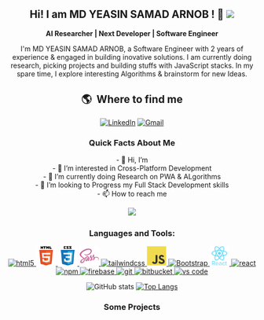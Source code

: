 
<!-- <img src="banner.gif" alt="banner"/> -->

<div align="center">

## Hi! I am MD YEASIN SAMAD ARNOB ! 🧡 <img src="https://raw.githubusercontent.com/aemmadi/aemmadi/master/wave.gif" width="30px">

**AI Researcher | Next Developer | Software Engineer**

I'm MD YEASIN SAMAD ARNOB, a Software Engineer with 2 years of experience & engaged in building inovative solutions. I am currently doing research, picking projects and building stuffs with JavaScript stacks. In my spare time, I explore interesting Algorithms & brainstorm for new Ideas.
 
 <h2>🌎 &nbsp;Where to find me</h2>
<p>
  <a href="https://www.linkedin.com/in/md-yeasin-samad-arnob-172720175/" target="_blank"><img alt="LinkedIn" src="https://img.shields.io/badge/-Linkedin-%230077B5.svg?&style=for-the-badge&logo=linkedin&logoColor=white" /></a>
<!--    <a href="https://twitter.com/curpra_code" target="_blank"><img alt="Twitter" src="https://img.shields.io/badge/-Twitter-1DA1F2?style=for-the-badge&logo=Twitter&logoColor=white" /></a> -->
  <a href="mailto:yeasinsamadarnob@gmail.com" target="_blank"><img alt="Gmail" src="https://img.shields.io/badge/-Gmail-EA4335?style=for-the-badge&logo=gmail&logoColor=white" /></a>
<!--   <a href="https://www.instagram.com/curpra_code/" target="_blank"><img alt="Instagram" src="https://img.shields.io/badge/-Instagram-E4405F?style=for-the-badge&logo=instagram&logoColor=white" /></a> -->
</p>

 <h3>Quick Facts About Me</h3>
 <p>
- 👋 Hi, I’m <br>
- 👀 I’m interested in Cross-Platform Development<br>
- 🌱 I’m currently doing Research on PWA & ALgorithms<br>
- 💞️ I’m looking to Progress my Full Stack Development skills<br>
- 📫 How to reach me 

  </p>

![](https://visitor-badge.laobi.icu/badge?page_id=19smabtahinoor.19smabtahinoor)

<!-- <h3 align="left">Connect with me:</h3>
<p align="left">
<a href="https://twitter.com/smabtahinoor" target="blank"><img align="center" src="https://cdn.jsdelivr.net/npm/simple-icons@3.0.1/icons/twitter.svg" alt="smabtahinoor" height="30" width="40" /></a>
<a href="https://linkedin.com/in/smabtahinoor" target="blank"><img align="center" src="https://cdn.jsdelivr.net/npm/simple-icons@3.0.1/icons/linkedin.svg" alt="smabtahinoor" height="30" width="40" /></a>
<a href="https://fb.com/abtahinoorsm" target="blank"><img align="center" src="https://cdn.jsdelivr.net/npm/simple-icons@3.0.1/icons/facebook.svg" alt="abtahinoorsm" height="30" width="40" /></a>
<a href="https://instagram.com/smabtahinoor" target="blank"><img align="center" src="https://cdn.jsdelivr.net/npm/simple-icons@3.0.1/icons/instagram.svg" alt="smabtahinoor" height="30" width="40" /></a>
</p>  -->

<h3 align="center">Languages and Tools:</h3>
<p align="center"> <a href="https://nextjs.org/" target="_blank"> <img src="https://miro.medium.com/max/650/1*Hva7hcsFWulFUPhrEWui1A.jpeg" alt="html5" width="40" height="40"/> </a><a href="https://www.w3.org/html/" target="_blank"> <img src="https://raw.githubusercontent.com/devicons/devicon/master/icons/html5/html5-original-wordmark.svg" alt="html5" width="40" height="40"/> </a> <a href="https://www.w3schools.com/css/" target="_blank"> <img src="https://raw.githubusercontent.com/devicons/devicon/master/icons/css3/css3-original-wordmark.svg" alt="css3" width="40" height="40"/> </a> <a href="https://sass-lang.com" target="_blank"> <img src="https://raw.githubusercontent.com/devicons/devicon/master/icons/sass/sass-original.svg" alt="sass" width="40" height="40"/> </a> <a href="https://tailwindcss.com" target="_blank"> <img src="https://tailwindcss.com/_next/static/media/tailwindcss-mark.cb8046c163f77190406dfbf4dec89848.svg" alt="tailwindcss" width="40" height="40"/> </a><a href="https://developer.mozilla.org/en-US/docs/Web/JavaScript" target="_blank"> <img src="https://raw.githubusercontent.com/devicons/devicon/master/icons/javascript/javascript-original.svg" alt="javascript" width="40" height="40"/> </a><a href="https://getbootstrap.com" target="_blank"> <img src="https://img.icons8.com/color/2x/bootstrap.png" alt="Bootstrap" width="40" height="40"/> </a><a href="https://reactjs.org/" target="_blank"> <img src="https://raw.githubusercontent.com/devicons/devicon/master/icons/react/react-original-wordmark.svg" alt="react" width="40" height="40"/> </a> <a href="https://material-ui.com/" target="_blank"> <img src="https://material-ui.com/static/logo_raw.svg" alt="react" width="40" height="40"/> </a><a href="https://npmjs.com/" target="_blank"> <img src="https://img.icons8.com/color/2x/npm.png" alt="npm" width="40" height="40"/> </a><a href="https://firebase.google.com/" target="_blank"> <img src="https://www.vectorlogo.zone/logos/firebase/firebase-icon.svg" alt="firebase" width="40" height="40"/> </a>  <a href="" target="_blank"> <img src="https://cdn.worldvectorlogo.com/logos/git-icon.svg" alt="git" width="40" height="40"/> </a> <a href="" target="_blank"> <img src="https://cdn.worldvectorlogo.com/logos/bitbucket-icon.svg" alt="bitbucket" width="40" height="40"/> </a> <a href="" target="_blank"> <img src="https://cdn.worldvectorlogo.com/logos/visual-studio-code-1.svg" alt="vs code" width="40" height="40"/> </a></p>
 
![GitHub stats](https://github-readme-stats.vercel.app/api?username=MdYeasinSamadArnob&show_icons=true&theme=dark)   [![Top Langs](https://github-readme-stats.vercel.app/api/top-langs/?username=MdYeasinSamadArnob&theme=dark&hide=css,html)](https://github.com/MdYeasinSamadArnob/github-readme-stats)

### Some Projects

<!-- [![Readme Card](https://github-readme-stats.vercel.app/api/pin/?username=19smabtahinoor&repo=Amazon-Clone-ReactJS&theme=dark)](https://github.com/19smabtahinoor/Amazon-Clone-ReactJS)   [![Readme Card](https://github-readme-stats.vercel.app/api/pin/?username=19smabtahinoor&repo=Programming-Hero-Clone-reactjs&theme=dark)](https://github.com/19smabtahinoor/Programming-Hero-Clone-reactjs)    [![Readme Card](https://github-readme-stats.vercel.app/api/pin/?username=19smabtahinoor&repo=Weather-App-React&theme=dark)](https://github.com/19smabtahinoor/Weather-App-React)    [![Readme Card](https://github-readme-stats.vercel.app/api/pin/?username=19smabtahinoor&repo=Markdown-Editor-React&theme=dark)](https://github.com/19smabtahinoor/Markdown-Editor-React)    [![Readme Card](https://github-readme-stats.vercel.app/api/pin/?username=19smabtahinoor&repo=CortexLink-School-Website-React&theme=dark)](https://github.com/19smabtahinoor/CortexLink-School-Website-React)   [![Readme Card](https://github-readme-stats.vercel.app/api/pin/?username=19smabtahinoor&repo=Jamrock-taxi-react&theme=dark)](https://github.com/19smabtahinoor/Jamrock-taxi-react) -->
